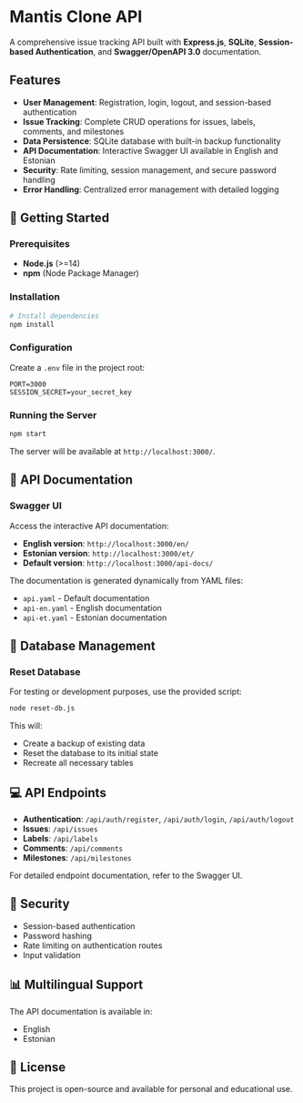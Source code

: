 # Mantis Clone API

A comprehensive issue tracking API built with **Express.js**, **SQLite**, **Session-based Authentication**, and **Swagger/OpenAPI 3.0** documentation.

## Features

- **User Management**: Registration, login, logout, and session-based authentication
- **Issue Tracking**: Complete CRUD operations for issues, labels, comments, and milestones
- **Data Persistence**: SQLite database with built-in backup functionality
- **API Documentation**: Interactive Swagger UI available in English and Estonian
- **Security**: Rate limiting, session management, and secure password handling
- **Error Handling**: Centralized error management with detailed logging

## 🚀 Getting Started

### Prerequisites

- **Node.js** (>=14)
- **npm** (Node Package Manager)

### Installation

```bash
# Install dependencies
npm install
```

### Configuration

Create a `.env` file in the project root:

```env
PORT=3000
SESSION_SECRET=your_secret_key
```

### Running the Server

```bash
npm start
```

The server will be available at `http://localhost:3000/`.

## 📖 API Documentation

### Swagger UI

Access the interactive API documentation:

- **English version**: `http://localhost:3000/en/`
- **Estonian version**: `http://localhost:3000/et/`
- **Default version**: `http://localhost:3000/api-docs/`

The documentation is generated dynamically from YAML files:
- `api.yaml` - Default documentation
- `api-en.yaml` - English documentation
- `api-et.yaml` - Estonian documentation

## 🔄 Database Management

### Reset Database

For testing or development purposes, use the provided script:

```bash
node reset-db.js
```

This will:
- Create a backup of existing data
- Reset the database to its initial state
- Recreate all necessary tables

## 💻 API Endpoints

- **Authentication**: `/api/auth/register`, `/api/auth/login`, `/api/auth/logout`
- **Issues**: `/api/issues`
- **Labels**: `/api/labels`
- **Comments**: `/api/comments`
- **Milestones**: `/api/milestones`

For detailed endpoint documentation, refer to the Swagger UI.

## 🔐 Security

- Session-based authentication
- Password hashing
- Rate limiting on authentication routes
- Input validation

## 📊 Multilingual Support

The API documentation is available in:
- English
- Estonian

## 📄 License

This project is open-source and available for personal and educational use.
